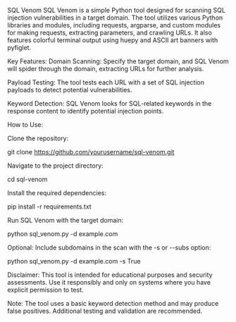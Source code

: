 SQL Venom
SQL Venom is a simple Python tool designed for scanning SQL injection vulnerabilities in a target domain. The tool utilizes various Python libraries and modules, including requests, argparse, and custom modules for making requests, extracting parameters, and crawling URLs. It also features colorful terminal output using huepy and ASCII art banners with pyfiglet.

Key Features:
Domain Scanning: Specify the target domain, and SQL Venom will spider through the domain, extracting URLs for further analysis.

Payload Testing: The tool tests each URL with a set of SQL injection payloads to detect potential vulnerabilities.

Keyword Detection: SQL Venom looks for SQL-related keywords in the response content to identify potential injection points.

How to Use:


Clone the repository:

git clone https://github.com/yourusername/sql-venom.git

Navigate to the project directory:

cd sql-venom

Install the required dependencies:

pip install -r requirements.txt

Run SQL Venom with the target domain:

python sql_venom.py -d example.com

Optional: Include subdomains in the scan with the -s or --subs option:

python sql_venom.py -d example.com -s True



Disclaimer:
This tool is intended for educational purposes and security assessments. Use it responsibly and only on systems where you have explicit permission to test.

Note: The tool uses a basic keyword detection method and may produce false positives. Additional testing and validation are recommended.
